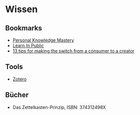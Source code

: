 # Wissen

## Bookmarks

* [Personal Knowledge Mastery](https://jarche.com/pkm/)
* [Learn In Public](https://www.swyx.io/learn-in-public/)
* [13 tips for making the switch from a consumer to a creator](https://nathanbarry.com/consumer-to-creator/)

## Tools

* [Zotero](https://www.zotero.org/)

## Bücher

* Das Zettelkasten-Prinzip, ISBN: 374312498X
